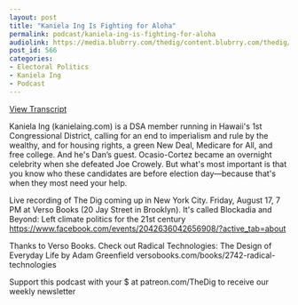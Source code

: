 ```yaml
---
layout: post
title: "Kaniela Ing Is Fighting for Aloha"
permalink: podcast/kaniela-ing-is-fighting-for-aloha
audiolink: https://media.blubrry.com/thedig/content.blubrry.com/thedig/The_Dig_-_EP_134_-_Ing.mp3
post_id: 566
categories: 
- Electoral Politics
- Kaniela Ing
- Podcast
---
```


[View Transcript](https://www.jacobinmag.com/2018/08/kaniela-ing-hawaii-american-imperialism-elections)


Kaniela Ing (kanielaing.com) is a DSA member running in Hawaii's 1st Congressional District, calling for an end to imperialism and rule by the wealthy, and for housing rights, a green New Deal, Medicare for All, and free college. And he's Dan’s guest. Ocasio-Cortez became an overnight celebrity when she defeated Joe Crowely. But what's most important is that you know who these candidates are before election day—because that's when they most need your help.

Live recording of The Dig coming up in New York City. Friday, August 17, 7 PM at Verso Books (20 Jay Street in Brooklyn). It's called Blockadia and Beyond: Left climate politics for the 21st century https://www.facebook.com/events/2042636042656908/?active_tab=about

Thanks to Verso Books. Check out Radical Technologies: The Design of Everyday Life by Adam Greenfield versobooks.com/books/2742-radical-technologies

Support this podcast with your $ at patreon.com/TheDig to receive our weekly newsletter

 